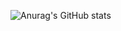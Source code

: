 ![Anurag's GitHub stats](https://github-readme-stats.vercel.app/api?username=deenMuhammad&count_private=true)

